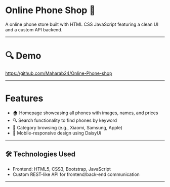 # Online Phone Shop 🛒

A  online phone store built with HTML CSS JavaScript featuring a clean UI and a custom API backend.

---

# 🔍 Demo

https://github.com/Maharab24/Online-Phone-shop

---

# Features

- 🏠 Homepage showcasing all phones with images, names, and prices  
- 🔍 Search functionality to find phones by keyword  
- 📁 Category browsing (e.g., Xiaomi, Samsung, Apple)  
- 📱 Mobile-responsive design using DaisyUi

---

## 🛠️ Technologies Used

- Frontend: HTML5, CSS3, Bootstrap, JavaScript  
- Custom REST-like API for frontend/back-end communication

---

